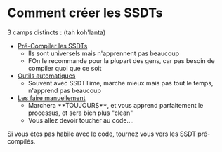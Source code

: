 # Comment créer les SSDTs

3 camps distincts : (tah koh'lanta)

* [Pré-Compiler les SSDTs](pre-compiler-les-ssdts.md)
  * Ils sont universels mais n'apprennent pas beaucoup
  * FOn le recommande pour la plupart des gens, car pas besoin de compiler quoi que ce soit
* [Outils automatiques](ssdt-chemin-facile-et-rapide.md)
  * Souvent avec SSDTTime, marche mieux mais pas tout le temps, n'apprend pas beaucoup
* [Les faire manuellement](ssdt-chemin-long-et-chiant.md)
  * Marchera \*\*TOUJOURS\*\*, et vous apprend parfaitement le processus, et sera bien plus "clean"
  * Vous allez devoir toucher au code....

Si vous êtes pas habile avec le code, tournez vous vers les SSDT pré-compilés.
